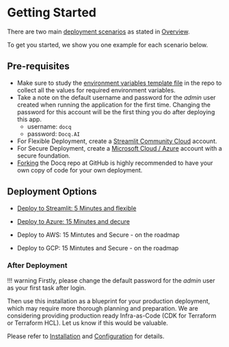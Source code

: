 # Getting Started

There are two main [deployment scenarios](../overview/deployment-scenarios.md) as stated in [Overview](../overview/introduction.md).

To get you started, we show you one example for each scenario below.

## Pre-requisites

- Make sure to study the [environment variables template file](../../misc/docker.env.template) in the repo to collect all the values for required environment variables.
- Take a note on the default username and password for the _admin_ user created when running the application for the first time. Changing the password for this account will be the first thing you do after deploying this app.
  - username: `docq`
  - password: `Docq.AI`
- For Flexible Deployment, create a [Streamlit Community Cloud](https://streamlit.io/cloud) account.
- For Secure Deployment, create a [Microsoft Cloud / Azure](https://azure.microsoft.com/) account with a secure foundation.
- [Forking](https://github.com/docqai/docq/fork) the Docq repo at GitHub is highly recommended to have your own copy of code for your own deployment.


## Deployment Options

- [Deploy to Streamlit: 5 Minutes and flexible](./deploy-to-streamlit.md)

- [Deploy to Azure: 15 Minutes and decure](./deploy-to-azure.md)

- Deploy to AWS: 15 Mintutes and Secure - on the roadmap

- Deploy to GCP: 15 Mintutes and Secure - on the roadmap

### After Deployment

!!! warning
      Firstly, please change the default password for the _admin_ user as your first task after login.

Then use this installation as a blueprint for your production deployment, which may require more thorough planning and preparation. We are considering providing production ready Infra-as-Code (CDK for Terraform or Terraform HCL). Let us know if this would be valuable.

Please refer to [Installation](./installation.md) and [Configuration](./configuration.md) for details.
